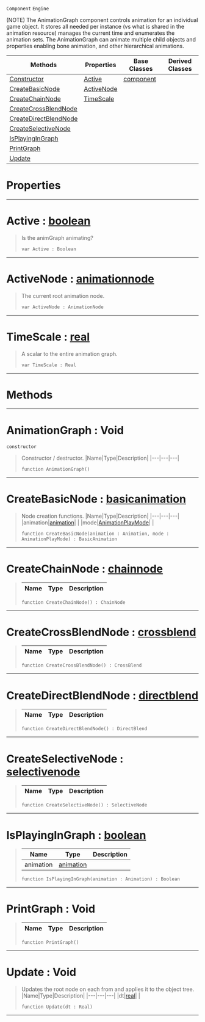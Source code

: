  `Component` `Engine`



(NOTE) The AnimationGraph component controls animation for an individual game object. It stores all needed per instance (vs what is shared in the animation resource) manages the current time and enumerates the animation sets. The AnimationGraph can animate multiple child objects and properties enabling bone animation, and other hierarchical animations.

|Methods|Properties|Base Classes|Derived Classes|
|---|---|---|---|
|[ Constructor](https://github.com/ZilchEngine/ZilchDocs/blob/master/code_reference/class_reference/animationgraph.markdown#animationgraph-void)|[ Active](https://github.com/ZilchEngine/ZilchDocs/blob/master/code_reference/class_reference/animationgraph.markdown#active-zero-engine-docum)|[component](https://github.com/ZilchEngine/ZilchDocs/blob/master/code_reference/class_reference/component.markdown)| |
|[ CreateBasicNode](https://github.com/ZilchEngine/ZilchDocs/blob/master/code_reference/class_reference/animationgraph.markdown#createbasicnode-zero-eng)|[ ActiveNode](https://github.com/ZilchEngine/ZilchDocs/blob/master/code_reference/class_reference/animationgraph.markdown#activenode-zero-engine-d)| | |
|[ CreateChainNode](https://github.com/ZilchEngine/ZilchDocs/blob/master/code_reference/class_reference/animationgraph.markdown#createchainnode-zero-eng)|[ TimeScale](https://github.com/ZilchEngine/ZilchDocs/blob/master/code_reference/class_reference/animationgraph.markdown#timescale-zero-engine-do)| | |
|[ CreateCrossBlendNode](https://github.com/ZilchEngine/ZilchDocs/blob/master/code_reference/class_reference/animationgraph.markdown#createcrossblendnode-zer)| | | |
|[ CreateDirectBlendNode](https://github.com/ZilchEngine/ZilchDocs/blob/master/code_reference/class_reference/animationgraph.markdown#createdirectblendnode-ze)| | | |
|[ CreateSelectiveNode](https://github.com/ZilchEngine/ZilchDocs/blob/master/code_reference/class_reference/animationgraph.markdown#createselectivenode-zero)| | | |
|[ IsPlayingInGraph](https://github.com/ZilchEngine/ZilchDocs/blob/master/code_reference/class_reference/animationgraph.markdown#isplayingingraph-zero-en)| | | |
|[ PrintGraph](https://github.com/ZilchEngine/ZilchDocs/blob/master/code_reference/class_reference/animationgraph.markdown#printgraph-void)| | | |
|[ Update](https://github.com/ZilchEngine/ZilchDocs/blob/master/code_reference/class_reference/animationgraph.markdown#update-void)| | | |


 #  Properties


---  
 #  Active : [boolean](https://github.com/ZilchEngine/ZilchDocs/blob/master/code_reference/nada_base_types/boolean.markdown)

> Is the animGraph animating?
> ``` lang=cpp, name=Nada
> var Active : Boolean


---  
 #  ActiveNode : [animationnode](https://github.com/ZilchEngine/ZilchDocs/blob/master/code_reference/class_reference/animationnode.markdown)

> The current root animation node.
> ``` lang=cpp, name=Nada
> var ActiveNode : AnimationNode


---  
 #  TimeScale : [real](https://github.com/ZilchEngine/ZilchDocs/blob/master/code_reference/nada_base_types/real.markdown)

> A scalar to the entire animation graph.
> ``` lang=cpp, name=Nada
> var TimeScale : Real


---  
 #  Methods


---  
 #  AnimationGraph : Void

 `constructor`

> Constructor / destructor.
> |Name|Type|Description|
> |---|---|---|
> ``` lang=cpp, name=Nada
> function AnimationGraph()
> ``` 


---  
 #  CreateBasicNode : [basicanimation](https://github.com/ZilchEngine/ZilchDocs/blob/master/code_reference/class_reference/basicanimation.markdown)

> Node creation functions.
> |Name|Type|Description|
> |---|---|---|
> |animation|[animation](https://github.com/ZilchEngine/ZilchDocs/blob/master/code_reference/class_reference/animation.markdown)| |
> |mode|[AnimationPlayMode](https://github.com/ZilchEngine/ZilchDocs/blob/master/code_reference/enum_reference.markdown#animationplaymode)| |
> ``` lang=cpp, name=Nada
> function CreateBasicNode(animation : Animation, mode : AnimationPlayMode) : BasicAnimation
> ``` 


---  
 #  CreateChainNode : [chainnode](https://github.com/ZilchEngine/ZilchDocs/blob/master/code_reference/class_reference/chainnode.markdown)

> 
> |Name|Type|Description|
> |---|---|---|
> ``` lang=cpp, name=Nada
> function CreateChainNode() : ChainNode
> ``` 


---  
 #  CreateCrossBlendNode : [crossblend](https://github.com/ZilchEngine/ZilchDocs/blob/master/code_reference/class_reference/crossblend.markdown)

> 
> |Name|Type|Description|
> |---|---|---|
> ``` lang=cpp, name=Nada
> function CreateCrossBlendNode() : CrossBlend
> ``` 


---  
 #  CreateDirectBlendNode : [directblend](https://github.com/ZilchEngine/ZilchDocs/blob/master/code_reference/class_reference/directblend.markdown)

> 
> |Name|Type|Description|
> |---|---|---|
> ``` lang=cpp, name=Nada
> function CreateDirectBlendNode() : DirectBlend
> ``` 


---  
 #  CreateSelectiveNode : [selectivenode](https://github.com/ZilchEngine/ZilchDocs/blob/master/code_reference/class_reference/selectivenode.markdown)

> 
> |Name|Type|Description|
> |---|---|---|
> ``` lang=cpp, name=Nada
> function CreateSelectiveNode() : SelectiveNode
> ``` 


---  
 #  IsPlayingInGraph : [boolean](https://github.com/ZilchEngine/ZilchDocs/blob/master/code_reference/nada_base_types/boolean.markdown)

> 
> |Name|Type|Description|
> |---|---|---|
> |animation|[animation](https://github.com/ZilchEngine/ZilchDocs/blob/master/code_reference/class_reference/animation.markdown)| |
> ``` lang=cpp, name=Nada
> function IsPlayingInGraph(animation : Animation) : Boolean
> ``` 


---  
 #  PrintGraph : Void

> 
> |Name|Type|Description|
> |---|---|---|
> ``` lang=cpp, name=Nada
> function PrintGraph()
> ``` 


---  
 #  Update : Void

> Updates the root node on each from and applies it to the object tree.
> |Name|Type|Description|
> |---|---|---|
> |dt|[real](https://github.com/ZilchEngine/ZilchDocs/blob/master/code_reference/nada_base_types/real.markdown)| |
> ``` lang=cpp, name=Nada
> function Update(dt : Real)
> ``` 


---  
 

 